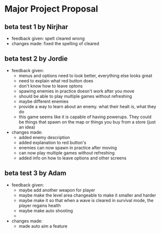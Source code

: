 # Major Project Proposal

## beta test 1 by Nirjhar
- feedback given: spelt cleared wrong
- changes made: fixed the spelling of cleared

## beta test 2 by Jordie
- feedback given: 
    - menus and options need to look better, everything else looks great
    - need to explain what red button does
    - don't know how to leave optons
    - spawing enemies in practice doesn't work after you move
    - should be able to play multiple games without refreshing
    - maybe different enemies
    - provide a way to learn about an enemy. what their healt is, what they do
    - this game seems like it is capable of having powerups. They could be things 
      that spawn on the map or things you buy from a store (just an idea)
- changes made:
    - added enemy description
    - added explanation to red button's
    - enemies can now spawn in practice after moving
    - can now play multiple games without refreshing
    - added info on how to leave options and other screens


## beta test 3 by Adam
- feedback given: 
    - maybe add another weapon for player
    - maybe make the level area changeable to make it smaller and harder
    - maybe make it so that when a wave is cleared in survival mode, the player regains health
    - maybe make auto shooting
    - 
- changes made:
    - made auto aim a feature
